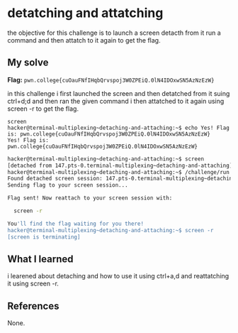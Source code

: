 # detatching and attatching
the objective for this challenge is to launch a screen detacth from it run a command and then attatch to it again to get the flag.

## My solve
**Flag:** `pwn.college{cuOauFNfIHqbQrvspoj3W0ZPEiQ.0lN4IDOxwSN5AzNzEzW}`

in this challenge i first launched the screen and then detatched from it suing ctrl+d;d and then ran the given command i then attatched to it again using screen -r to get the flag.
```
screen
hacker@terminal-multiplexing~detaching-and-attaching:~$ echo Yes! Flag is: pwn.college{cuOauFNfIHqbQrvspoj3W0ZPEiQ.0lN4IDOxwSN5AzNzEzW}
Yes! Flag is: pwn.college{cuOauFNfIHqbQrvspoj3W0ZPEiQ.0lN4IDOxwSN5AzNzEzW}
```
```bash
hacker@terminal-multiplexing~detaching-and-attaching:~$ screen
[detached from 147.pts-0.terminal-multiplexing~detaching-and-attaching]
hacker@terminal-multiplexing~detaching-and-attaching:~$ /challenge/run
Found detached screen session: 147.pts-0.terminal-multiplexing~detaching-and-attaching
Sending flag to your screen session...

Flag sent! Now reattach to your screen session with:

  screen -r

You'll find the flag waiting for you there!
hacker@terminal-multiplexing~detaching-and-attaching:~$ screen -r
[screen is terminating]
```

## What I learned
i learened about detaching and how to use it using ctrl+a,d and reattatching it using screen -r.

## References 
None.
